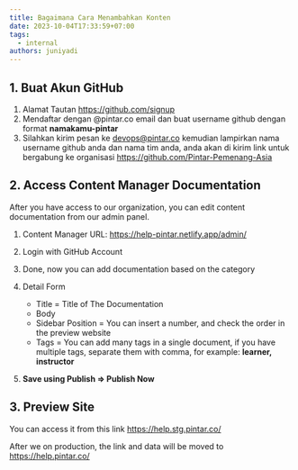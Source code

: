 ```yaml
---
title: Bagaimana Cara Menambahkan Konten
date: 2023-10-04T17:33:59+07:00
tags:
  - internal
authors: juniyadi
---
```

## 1. Buat Akun GitHub

1. Alamat Tautan <https://github.com/signup>
2. Mendaftar dengan @pintar.co email dan buat username github dengan format **namakamu-pintar**
3. S﻿ilahkan kirim pesan ke [devops@pintar.co](mailto:devops@pintar.co) kemudian lampirkan nama username github anda dan nama tim anda, anda akan di kirim link untuk bergabung ke organisasi <https://github.com/Pintar-Pemenang-Asia>

## 2. Access Content Manager Documentation

After you have access to our organization, you can edit content documentation from our admin panel.

1. Content Manager URL: <https://help-pintar.netlify.app/admin/>
2. Login with GitHub Account
3. Done, now you can add documentation based on the category
4. Detail Form

   * Title = Title of The Documentation
   * Body
   * Sidebar Position = You can insert a number, and check the order in the preview website
   * Tags = You can add many tags in a single document, if you have multiple tags, separate them with comma, for example: **learner, instructor**
5. **Save using Publish => Publish Now**

## 3. Preview Site

You can access it from this link <https://help.stg.pintar.co/>

After we on production, the link and data will be moved to <https://help.pintar.co/>[](https://help.stg.pintar.co/)